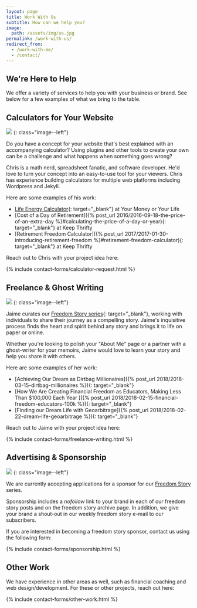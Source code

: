 ```yaml
---
layout: page
title: Work With Us
subtitle: How can we help you?
image:
  path: /assets/img/us.jpg
permalink: /work-with-us/
redirect_from:
  - /work-with-me/
  - /contact/
---
```


## We're Here to Help

We offer a variety of services to help you with your business or brand. See below for a few examples of what we bring to the table.

## Calculators for Your Website

![]({{site.url}}/assets/img/work-with-us/computer-calculator.jpg)
{: class="image--left"}

Do you have a concept for your website that's best explained with an accompanying calculator? Using plugins and other tools to create your own can be a challenge and what happens when something goes wrong?

Chris is a math nerd, spreadsheet fanatic, and software developer. He'd love to turn your concept into an easy-to-use tool for your viewers. Chris has experience building calculators for multiple web platforms including Wordpress and Jekyll.

Here are some examples of his work:

- [Life Energy Calculator](https://yourmoneyoryourlife.com/life-energy-calculator/){: target="_blank"} at Your Money or Your Life
- [Cost of a Day of Retirement]({% post_url 2016/2016-09-18-the-price-of-an-extra-day %}#calculating-the-price-of-a-day-or-year){: target="_blank"} at Keep Thrifty
- [Retirement Freedom Calculator]({% post_url 2017/2017-01-30-introducing-retirement-freedom %}#retirement-freedom-calculator){: target="_blank"} at Keep Thrifty

Reach out to Chris with your project idea here:

{% include contact-forms/calculator-request.html %}

## Freelance & Ghost Writing

![]({{site.url}}/assets/img/work-with-us/writing.jpg)
{: class="image--left"}

Jaime curates our [Freedom Story series]({{site.url}}/freedom-stories/){: target="_blank"}, working with individuals to share their journey as a compelling story. Jaime's inquisitive process finds the heart and spirit behind any story and brings it to life on paper or online.

Whether you're looking to polish your "About Me" page or a partner with a ghost-writer for your memoirs, Jaime would love to learn your story and help you share it with others.

Here are some examples of her work:

- [Achieving Our Dream as Dirtbag Millionaires]({% post_url 2018/2018-03-15-dirtbag-millionaires %}){: target="_blank"}
- [How We Are Creating Financial Freedom as Educators, Making Less Than $100,000 Each Year
]({% post_url 2018/2018-02-15-financial-freedom-educators-100k %}){: target="_blank"}
- [Finding our Dream Life with Geoarbitrage]({% post_url 2018/2018-02-22-dream-life-geoarbitrage %}){: target="_blank"}

Reach out to Jaime with your project idea here:

{% include contact-forms/freelance-writing.html %}

## Advertising & Sponsorship

![]({{site.url}}/assets/img/work-with-us/sponsor.jpg)
{: class="image--left"}

We are currently accepting applications for a sponsor for our [Freedom Story]({{site.url}}/freedom-stories) series.

Sponsorship includes a _nofollow_ link to your brand in each of our freedom story posts and on the freedom story archive page. In addition, we give your brand a shout-out in our weekly freedom story e-mail to our subscribers.

If you are interested in becoming a freedom story sponsor, contact us using the following form:

{% include contact-forms/sponsorship.html %}

## Other Work

We have experience in other areas as well, such as financial coaching and web design/development. For these or other projects, reach out here:

{% include contact-forms/other-work.html %}
